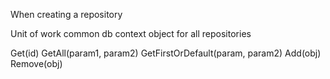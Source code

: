 When creating a repository 


Unit of work
  common db context object for all repositories

 Get(id)
 GetAll(param1, param2)
 GetFirstOrDefault(param, param2)
 Add(obj)
 Remove(obj)

